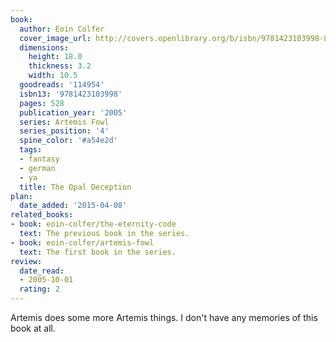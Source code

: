 ```yaml
---
book:
  author: Eoin Colfer
  cover_image_url: http://covers.openlibrary.org/b/isbn/9781423103998-L.jpg
  dimensions:
    height: 18.0
    thickness: 3.2
    width: 10.5
  goodreads: '114954'
  isbn13: '9781423103998'
  pages: 528
  publication_year: '2005'
  series: Artemis Fowl
  series_position: '4'
  spine_color: '#a54e2d'
  tags:
  - fantasy
  - german
  - ya
  title: The Opal Deception
plan:
  date_added: '2015-04-08'
related_books:
- book: eoin-colfer/the-eternity-code
  text: The previous book in the series.
- book: eoin-colfer/artemis-fowl
  text: The first book in the series.
review:
  date_read:
  - 2005-10-01
  rating: 2
---
```

Artemis does some more Artemis things. I don't have any memories of this book at all.
